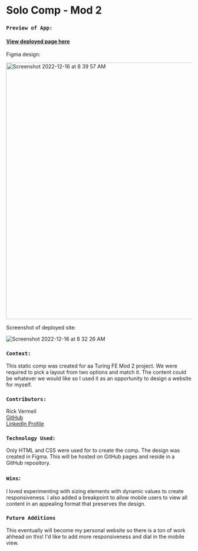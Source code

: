 # Solo Comp - Mod 2

### `Preview of App:`

#### [View deployed page here](https://rickv85.github.io/Static_Comp_Solo_Project/)

Figma design:

<img width="696" alt="Screenshot 2022-12-16 at 8 39 57 AM" src="https://user-images.githubusercontent.com/113707169/208136573-4f9f8f07-bc55-4685-85f0-ba183a44a78f.png">


Screenshot of deployed site:

![Screenshot 2022-12-16 at 8 32 26 AM](https://user-images.githubusercontent.com/113707169/208136615-95e6d5ac-da67-4fd2-bd3d-4e5976551afa.png)


### `Context:`
This static comp was created for aa Turing FE Mod 2 project. We were required to pick a layout from two options and match it. The content could be whatever we would like so I used it as an opportunity to design a website for myself.

### `Contributors:`
Rick Vermeil <br>
[GitHub](https://github.com/RickV85)<br>
[LinkedIn Profile](https://www.linkedin.com/in/rick-vermeil-b93581159/)<br>

### `Technology Used:`
Only HTML and CSS were used for to create the comp. The design was created in Figma. This will be hosted on GitHub pages and reside in a GitHub repository.

### `Wins`:
I loved experimenting with sizing elements with dynamic values to create responsiveness. I also added a breakpoint to allow mobile users to view all content in an appealing format that preserves the design.


### `Future Additions`
This eventually will become my personal website so there is a ton of work ahhead on this! I'd like to add more responsiveness and dial in the mobile view.
